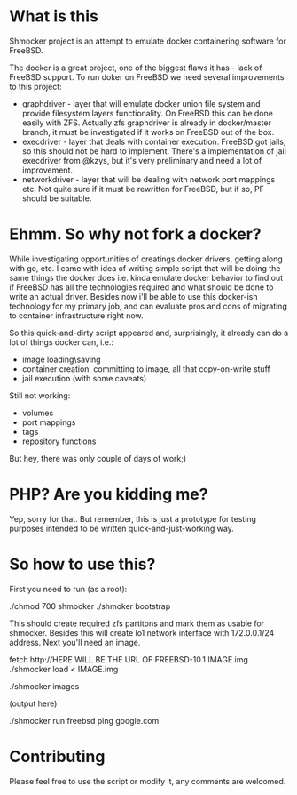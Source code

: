 # What is this
Shmocker project is an attempt to emulate docker containering software for FreeBSD.

The docker is a great project, one of the biggest flaws it has - lack of FreeBSD support. To run doker on FreeBSD we need several improvements to this project:

* graphdriver - layer that will emulate docker union file system and provide filesystem layers functionality. On FreeBSD this can be done easily with ZFS. Actually zfs graphdriver is already in docker/master branch, it must be investigated if it works on FreeBSD out of the box.
* execdriver - layer that deals with container execution. FreeBSD got jails, so this should not be hard to implement. There's a implementation of jail execdriver from @kzys, but it's very preliminary and need a lot of improvement.
* networkdriver - layer that will be dealing with network port mappings etc. Not quite sure if it must be rewritten for FreeBSD, but if so, PF should be suitable.

# Ehmm. So why not fork a docker?
While investigating opportunities of creatings docker drivers, getting along with go, etc. I came with idea of writing simple script that will be doing the same things the docker does i.e. kinda emulate docker behavior to find out if FreeBSD has all the technologies required and what should be done to write an actual driver. Besides now i'll be able to use this docker-ish technology for my primary job, and can evaluate pros and cons of migrating to container infrastructure right now.

So this quick-and-dirty script appeared and, surprisingly, it already can do a lot of things docker can, i.e.:

* image loading\saving
* container creation, committing to image, all that copy-on-write stuff
* jail execution (with some caveats)

Still not working:
* volumes
* port mappings
* tags
* repository functions

But hey, there was only couple of days of work;)

# PHP? Are you kidding me?
Yep, sorry for that. But remember, this is just a prototype for testing purposes intended to be written quick-and-just-working way.

# So how to use this?
First you need to run (as a root):

./chmod 700 shmocker
./shmoker bootstrap <your-zfs-root>

This should create required zfs partitons and mark them as usable for shmocker. Besides this will create lo1 network interface with 172.0.0.1/24 address.
Next you'll need an image.

fetch http://HERE WILL BE THE URL OF FREEBSD-10.1 IMAGE.img
./shmocker load < IMAGE.img

./shmocker images

(output here)

./shmocker run freebsd ping google.com

# Contributing

Please feel free to use the script or modify it, any comments are welcomed.

